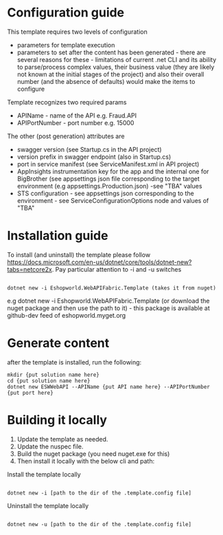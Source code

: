 # Configuration guide

This template requires two levels of configuration 

- parameters for template execution
- parameters to set after the content has been generated - there are several reasons for these - limitations of current .net CLI and its ability to parse/process complex values, their business value (they are likely not known at the initial stages of the project) and also their overall number (and the absence of defaults) would make the
items to configure

Template recognizes two required params

- APIName - name of the API e.g. Fraud.API
- APIPortNumber - port number e.g. 15000

The other (post generation) attributes are

- swagger version (see Startup.cs in the API project)
- version prefix in swagger endpoint (also in Startup.cs)
- port in service manifest (see ServiceManifest.xml in API project)
- AppInsights instrumentation key for the app and the internal one for BigBrother (see appsettings json file corresponding to the target environment (e.g appsettings.Production.json) -see "TBA" values
 - STS configuration - see appsettings json corresponding to the environment - see ServiceConfigurationOptions node and values of "TBA"

# Installation guide

To install (and uninstall) the template please follow https://docs.microsoft.com/en-us/dotnet/core/tools/dotnet-new?tabs=netcore2x. Pay particular attention to -i and -u switches

```shell

dotnet new -i Eshopworld.WebAPIFabric.Template (takes it from nuget)

```

e.g dotnet new -i Eshopworld.WebAPIFabric.Template (or download the nuget package and then use the path to it) - this package is available at github-dev feed of eshopworld.myget.org

# Generate content

after the template is installed, run the following:

``` shell
mkdir {put solution name here}
cd {put solution name here}
dotnet new ESWWebAPI --APIName {put API name here} --APIPortNumber {put port here}
```

# Building it locally

1. Update the template as needed.
1. Update the nuspec file.
1. Build the nuget package (you need nuget.exe for this)
1. Then install it locally with the below cli and path:


Install the template locally
```shell

dotnet new -i [path to the dir of the .template.config file]

```

Uninstall the template locally

```shell

dotnet new -u [path to the dir of the .template.config file]

```